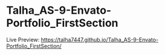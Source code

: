 # Talha_AS-9-Envato-Portfolio_FirstSection
Live Preview: https://talha7447.github.io/Talha_AS-9-Envato-Portfolio_FirstSection/
